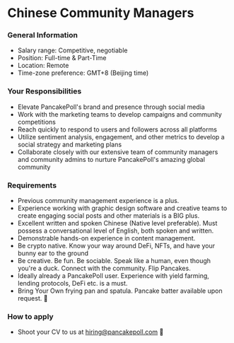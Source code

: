 # Chinese Community Managers

### General Information

* Salary range: Competitive, negotiable
* Position: Full-time & Part-Time
* Location: Remote
* Time-zone preference: GMT+8 (Beijing time)

### Your Responsibilities

* Elevate PancakePoll's brand and presence through social media
* Work with the marketing teams to develop campaigns and community competitions
* Reach quickly to respond to users and followers across all platforms
* Utilize sentiment analysis, engagement, and other metrics to develop a social strategy and marketing plans
* Collaborate closely with our extensive team of community managers and community admins to nurture PancakePoll's amazing global community

### Requirements

* Previous community management experience is a plus.
* Experience working with graphic design software and creative teams to create engaging social posts and other materials is a BIG plus.
* Excellent written and spoken Chinese (Native level preferable). Must possess a conversational level of English, both spoken and written.
* Demonstrable hands-on experience in content management.
* Be crypto native. Know your way around DeFi, NFTs, and have your bunny ear to the ground
* Be creative. Be fun. Be sociable. Speak like a human, even though you're a duck. Connect with the community. Flip Pancakes.
* Ideally already a PancakePoll user. Experience with yield farming, lending protocols, DeFi etc. is a must.
* Bring Your Own frying pan and spatula. Pancake batter available upon request. 🥞

### How to apply

* Shoot your CV to us at hiring@pancakepoll.com 🦆
